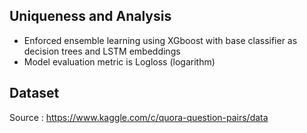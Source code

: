 ## Uniqueness and Analysis
- Enforced ensemble learning using XGboost with base classifier as decision trees and LSTM embeddings
- Model evaluation metric is Logloss (logarithm)

## Dataset
Source : https://www.kaggle.com/c/quora-question-pairs/data
